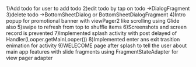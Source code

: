 1)Add todo for user to add todo
2)edit todo by tap on todo ->DialogFragment
3)delete todo ->BottomSheetDialog or BottomSheetDialogFragment
4)Intro popup for promotional banner with viewPager2 like scrolling using Glide also
5)swipe to refresh from top to shuffle items
6)Screenshots and screen record is prevented
7)Implemented splash activity with post delayed of Handler(Looper.getMainLooper())
8)Implemented enter ans exit trasition enimation for activity
9)WELECOME page after splash to tell the user about main app features with slide fragments using FragmentStateAdapter for view pager adapter
